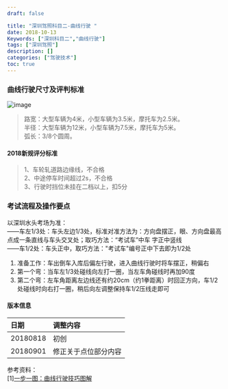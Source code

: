 ```yaml
---
draft: false

title: "深圳驾照科目二-曲线行驶 "
date: 2018-10-13 
Keywords: ["深圳科目二","曲线行驶"]
tags: ["深圳驾照"]
description: []
categories: ["驾驶技术"]
toc: true
---
```



### 曲线行驶尺寸及评判标准
![image](http://149.28.41.198:8001/galleries/201809/curve-driving-dimensions.jpg)

>路宽：大型车辆为4米，小型车辆为3.5米，摩托车为2.5米。  
半径：大型车辆为12米，小型车辆为7.5米，摩托车为5米。  
弧长：3/8个圆周。  

#### 2018新规评分标准
>1、车轮轧道路边缘线，不合格  
2、中途停车时间超过2s，不合格  
3、行驶时挡位未挂在二档以上，扣5分  

### 考试流程及操作要点
以深圳水头考场为准：   
——车左1/3处：车头左边1/3处，标准对准方法为：方向盘摆正，眼、方向盘最高点成一条直线与车头交叉处；取巧方法：“考试车”中车
字正中竖线   
——车1/2处：车头正中，取巧方法："考试车"编号正中下去即为1/2处  

1. 准备工作：车出倒车入库后偏左行驶，进入曲线行驶时将车摆正，稍偏右  
2. 第一个弯：当车左1/3处碰线向左打一圈，当左车角碰线时再加90度  
3. 第二个弯：左车角距离左边线还有约20cm（约1拳距离）时回正方向，车1/2处碰线时向右打一圈，稍后向左调整保持车1/2压线走即可

#### 版本信息

|日期|调整内容|
|:--|:--|
|20180818|初创|
|20180901|修正关于点位部分内容| 

参考资料：  
[1][一步一图：曲线行驶技巧图解](https://www.weibo.com/ttarticle/p/show?id=2309351002874093910472350898)  

